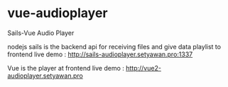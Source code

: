 # vue-audioplayer
Sails-Vue Audio Player

nodejs sails is the backend api for receiving files and give data playlist to frontend 
live demo : http://sails-audioplayer.setyawan.pro:1337

Vue is the player at frontend
live demo : http://vue2-audioplayer.setyawan.pro
